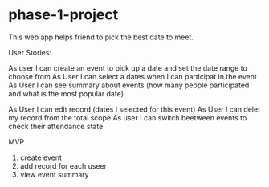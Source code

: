 # phase-1-project
This web app helps friend to pick the best date to meet.


User Stories:

As user I can create an event to pick up a date and set the date range to choose from
As User I can select a dates when I can participat in the event
As User I can see summary about events (how many people participated and what is the most popular date)

As User I can edit record (dates I selected for this event) 
As User I can delet my record from the total scope
As user I can switch beetween events to check their attendance state




MVP
1. create event
2. add record for each useer
3. view event summary 
